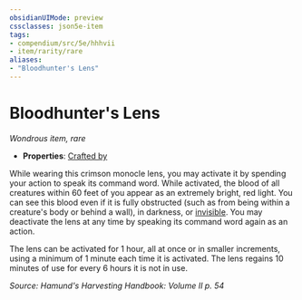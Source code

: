 ```yaml
---
obsidianUIMode: preview
cssclasses: json5e-item
tags:
- compendium/src/5e/hhhvii
- item/rarity/rare
aliases: 
- "Bloodhunter's Lens"
---
```

# Bloodhunter's Lens
*Wondrous item, rare*  

- **Properties**: [Crafted by](/compendium/rules/item-properties.md#Crafted%20by)

While wearing this crimson monocle lens, you may activate it by spending your action to speak its command word. While activated, the blood of all creatures within 60 feet of you appear as an extremely bright, red light. You can see this blood even if it is fully obstructed (such as from being within a creature's body or behind a wall), in darkness, or [invisible](/compendium/rules/conditions.md#Invisible). You may deactivate the lens at any time by speaking its command word again as an action.

The lens can be activated for 1 hour, all at once or in smaller increments, using a minimum of 1 minute each time it is activated. The lens regains 10 minutes of use for every 6 hours it is not in use.

*Source: Hamund's Harvesting Handbook: Volume II p. 54*